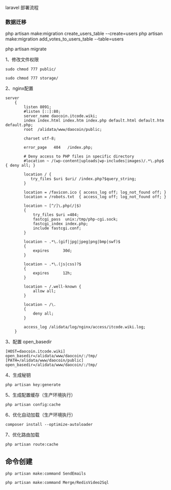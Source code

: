laravel 部署流程
### 数据迁移
php artisan make:migration create_users_table --create=users
php artisan make:migration add_votes_to_users_table --table=users

php artisan migrate
 

1、修改文件权限
```
sudo chmod 777 public/

sudo chmod 777 storage/
```
2、nginx配置 
```
server
    {
        listen 8091;
        #listen [::]:80;
        server_name daocoin.itcode.wiki;
        index index.html index.htm index.php default.html default.htm default.php;
        root  /alidata/www/daocoin/public;
        
        charset utf-8;

        error_page   404   /index.php;

        # Deny access to PHP files in specific directory
        #location ~ /(wp-content|uploads|wp-includes|images)/.*\.php$ { deny all; }

        location / {
           try_files $uri $uri/ /index.php?$query_string;
        }
        
        location = /favicon.ico { access_log off; log_not_found off; }
        location = /robots.txt  { access_log off; log_not_found off; }

        location ~ [^/]\.php(/|$)
        {
            try_files $uri =404;
            fastcgi_pass  unix:/tmp/php-cgi.sock;
            fastcgi_index index.php;
            include fastcgi.conf;
        }

        location ~ .*\.(gif|jpg|jpeg|png|bmp|swf)$
        {
            expires      30d;
        }

        location ~ .*\.(js|css)?$
        {
            expires      12h;
        }

        location ~ /.well-known {
            allow all;
        }

        location ~ /\.
        {
            deny all;
        }
        
        access_log /alidata/log/nginx/access/itcode.wiki.log;
    }

```
3、配置 open_basedir

```
[HOST=daocoin.itcode.wiki]
open_basedir=/alidata/www/daocoin/:/tmp/
[PATH=/alidata/www/daocoin/public]
open_basedir=/alidata/www/daocoin/:/tmp/
```

4、生成秘钥
```angularjs
php artisan key:generate
```
5、生成配置缓存（生产环境执行）
```angularjs
php artisan config:cache
```
6、优化自动加载（生产环境执行）
```angularjs
composer install --optimize-autoloader
```
7、优化路由加载
```angularjs
php artisan route:cache
```


## 命令创建
```angular2html
php artisan make:command SendEmails

php artisan make:command Merge/RedisVideo2Sql
```